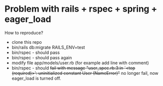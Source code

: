 # Problem with rails + rspec + spring + eager_load

How to reproduce?

* clone this repo
* bin/rails db:migrate RAILS_ENV=test
* bin/rspec - should pass
* bin/rspec - should pass again
* modify file app/models/user.rb (for example add line with comment)
* bin/rspec - should ~~fail with message "user_spec.rb:3:in `<top (required)>': uninitialized constant User (NameError)"~~ no longer fail, now eager_load is turned off.
